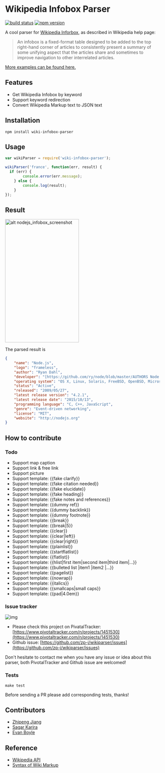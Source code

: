 Wikipedia Infobox Parser  
======
[![build status](https://travis-ci.org/zp-j/wikiparser.svg?branch=master)](https://travis-ci.org/zp-j/wikiparser) [![npm version](https://badge.fury.io/js/wiki-infobox-parser.svg)](https://badge.fury.io/js/wiki-infobox-parser)

A cool parser for [Wikipedia Inforbox](https://en.wikipedia.org/wiki/Help:Infobox), as described in Wikipedia help page:

> An infobox is a fixed-format table designed to be added to the top right-hand corner of articles to consistently present a summary of some unifying aspect that the articles share and sometimes to improve navigation to other interrelated articles.

[More examples can be found here.](http://zp-j.github.io/blog/2014/08/01/wikipedia-infobox-parser/)

## Features

- Get Wikipedia Infobox by keyword
- Support keyword redirection
- Convert Wikipedia Markup text to JSON text

## Installation

	npm install wiki-infobox-parser

## Usage

```javascript
var wikiParser = require('wiki-infobox-parser');

wikiParser('france', function(err, result) {
  if (err) {
		console.error(err.message);
	} else {
		console.log(result);
	}
});
```

## Result

<img src="http://7sbqda.com1.z0.glb.clouddn.com/Screen%20Shot%202015-10-20%20at%2000.11.13.png"
		 alt="alt nodejs_infobox_screenshot"
		 width="240"
		 height="400">

The parsed result is

```json
{
    "name": "Node.js",
    "logo": "frameless",
    "author": "Ryan Dahl",
    "developer": "[https://github.com/ry/node/blob/master/AUTHORS Node.js Developers], Joyent, [https://github.com/joyent/node/graphs/contributors GitHub Contributors]",
    "operating system": "OS X, Linux, Solaris, FreeBSD, OpenBSD, Microsoft Windows (older versions require Cygwin), webOS, NonStop OS",
    "status": "Active",
    "released": "2009/05/27",
    "latest release version": "4.2.1",
    "latest release date": "2015/10/13",
    "programming language": "C, C++, JavaScript",
    "genre": "Event-driven networking",
    "license": "MIT",
    "website": "http://nodejs.org"
}
```

## How to contribute

### Todo

* Support map caption
* Support link & free link
* Support picture
* Support template: {{fake clarify}}
* Support template: {{fake citation needed}}
* Support template: {{fake elucidate}}
* Support template: {{fake heading}}
* Support template: {{fake notes and references}}
* Support template: {{dummy ref}}
* Support template: {{dummy backlink}}
* Support template: {{dummy footnote}}
* Support template: {{break}}
* Support template: {{break|5}}
* Support template: {{clear}}
* Support template: {{clear|left}}
* Support template: {{clear|right}}
* Support template: {{plainlist}}
* Support template: {{startflatlist}}
* Support template: {{flatlist}}
* Support template: {{hlist|first item|second item|third item|...}}
* Support template: {{bulleted list |item1 |item2 |...}}
* Support template: {{pagelist}}
* Support template: {{nowrap}}
* Support template: {{italics}}
* Support template: {{smallcaps|small caps}}
* Support template: {{pad|4.0em}}

### Issue tracker

![img](http://7sbqda.com1.z0.glb.clouddn.com/Screen%20Shot%202015-10-20%20at%2001.25.49.png)

- Please check this project on PivatalTracker: [https://www.pivotaltracker.com/n/projects/1451530](https://www.pivotaltracker.com/n/projects/1451530)
- Github issue: [https://github.com/zp-j/wikiparser/issues](https://github.com/zp-j/wikiparser/issues)

Don't hesitate to contact me when you have any issue or idea about this parser, both PivotalTracker and Github issue are welcomed!

### Tests

```shell
make test
```

Before sending a PR please add corresponding tests, thanks!

## Contributors

- [Zhipeng Jiang](http://zp-j.github.io)
- [Sagar Karira](https://github.com/sagarkarira)
- [Evan Boyle](https://github.com/EvanBoyle)

## Reference

- [Wikipedia API](http://en.wikipedia.org/w/api.php)
- [Syntax of Wiki Markup](http://en.wikipedia.org/wiki/Help:Wiki_markup)
